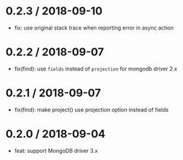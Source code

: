 0.2.3 / 2018-09-10
==================
 * fix: use original stack trace when reporting error in async action

0.2.2 / 2018-09-07
==================
 * fix(find): use `fields` instead of `projection` for mongodb driver 2.x

0.2.1 / 2018-09-07
==================
 * fix(find): make project() use projection option instead of fields

0.2.0 / 2018-09-04
==================
 * feat: support MongoDB driver 3.x
